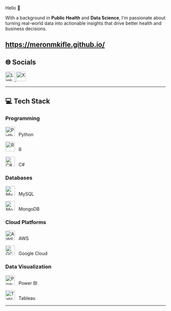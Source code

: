 Hello 👋 <p>
With a background in **Public Health** and **Data Science**, I'm passionate about turning real-world data into actionable insights that drive better health and business decisions.  

https://meronmkifle.github.io/
---

## 🌐 Socials
<p>
  <a href="https://linkedin.com/in/meronmkifle">
    <img src="https://skillicons.dev/icons?i=linkedin" height="30" alt="LinkedIn"/>
  </a>
 <a href="https://twitter.com/MeronMKifle">
    <img src="https://skillicons.dev/icons?i=twitter" height="30" alt="X"/>
  </a>
</p>

---

## 💻 Tech Stack  
### Programming  
<p>
  <img src="https://skillicons.dev/icons?i=python" height="30" alt="Python"/> &nbsp; Python
</p>
<p>
  <img src="https://skillicons.dev/icons?i=r" height="30" alt="R"/> &nbsp; R
</p>
<p>
  <img src="https://skillicons.dev/icons?i=cs" height="30" alt="C#"/> &nbsp; C#
</p>

### Databases  
<p>
  <img src="https://skillicons.dev/icons?i=mysql" height="30" alt="MySQL"/> &nbsp; MySQL
</p>
<p>
  <img src="https://skillicons.dev/icons?i=mongodb" height="30" alt="MongoDB"/> &nbsp; MongoDB
</p>

### Cloud Platforms  
<p>
  <img src="https://skillicons.dev/icons?i=aws" height="30" alt="AWS"/> &nbsp; AWS
</p>
<p>
  <img src="https://skillicons.dev/icons?i=gcp" height="30" alt="GCP"/> &nbsp; Google Cloud
</p>

### Data Visualization  
<p>
  <img src="https://upload.wikimedia.org/wikipedia/commons/c/cf/New_Power_BI_Logo.svg" height="30" alt="Power BI"/> &nbsp; Power BI
</p>
<p>
  <img src="https://cdn.worldvectorlogo.com/logos/tableau-software.svg" height="30" alt="Tableau"/> &nbsp; Tableau
</p>

---
